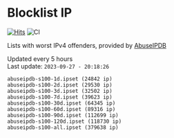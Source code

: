 # Blocklist IP

[![Hits](https://hits.seeyoufarm.com/api/count/incr/badge.svg?url=https%3A%2F%2Fgithub.com%2Fborestad%2Fblocklist-ip%2F&count_bg=%2379C83D&title_bg=%23555555&icon=&icon_color=%23E7E7E7&title=hits&edge_flat=false)](https://hits.seeyoufarm.com)  ![CI](https://img.shields.io/github/workflow/status/borestad/blocklist-ip/CI?style=flat-square)

Lists with worst IPv4 offenders, provided by [AbuseIPDB](https://www.abuseipdb.com/)

<!-- FOOTER-PLACEHOLDER -->
Updated every 5 hours<br>
Last update: `2023-09-27 - 20:18:26`
```
abuseipdb-s100-1d.ipset (24842 ip)
abuseipdb-s100-2d.ipset (29530 ip)
abuseipdb-s100-3d.ipset (32502 ip)
abuseipdb-s100-7d.ipset (39623 ip)
abuseipdb-s100-30d.ipset (64345 ip)
abuseipdb-s100-60d.ipset (89316 ip)
abuseipdb-s100-90d.ipset (112699 ip)
abuseipdb-s100-120d.ipset (118730 ip)
abuseipdb-s100-all.ipset (379638 ip)
```
